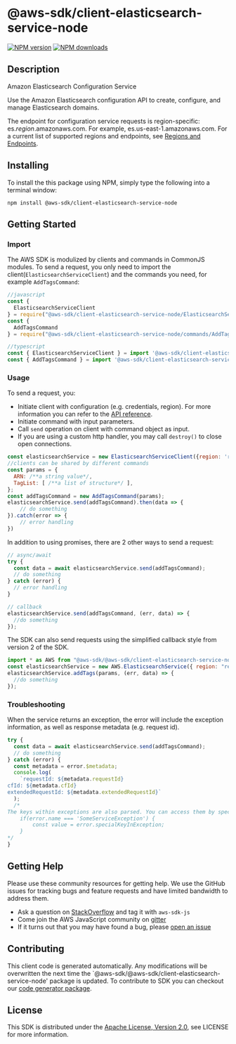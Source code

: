 # @aws-sdk/client-elasticsearch-service-node

[![NPM version](https://img.shields.io/npm/v/@aws-sdk/client-elasticsearch-service-node/preview.svg)](https://www.npmjs.com/package/@aws-sdk/client-elasticsearch-service-node)
[![NPM downloads](https://img.shields.io/npm/dm/@aws-sdk/client-elasticsearch-service-node.svg)](https://www.npmjs.com/package/@aws-sdk/client-elasticsearch-service-node)

## Description

<fullname>Amazon Elasticsearch Configuration Service</fullname> <p>Use the Amazon Elasticsearch configuration API to create, configure, and manage Elasticsearch domains.</p> <p>The endpoint for configuration service requests is region-specific: es.<i>region</i>.amazonaws.com. For example, es.us-east-1.amazonaws.com. For a current list of supported regions and endpoints, see <a href="http://docs.aws.amazon.com/general/latest/gr/rande.html#elasticsearch-service-regions" target="_blank">Regions and Endpoints</a>.</p>

## Installing

To install the this package using NPM, simply type the following into a terminal window:

```
npm install @aws-sdk/client-elasticsearch-service-node
```

## Getting Started

### Import

The AWS SDK is modulized by clients and commands in CommonJS modules. To send a request, you only need to import the client(`ElasticsearchServiceClient`) and the commands you need, for example `AddTagsCommand`:

```javascript
//javascript
const {
  ElasticsearchServiceClient
} = require("@aws-sdk/client-elasticsearch-service-node/ElasticsearchServiceClient");
const {
  AddTagsCommand
} = require("@aws-sdk/client-elasticsearch-service-node/commands/AddTagsCommand");
```

```javascript
//typescript
const { ElasticsearchServiceClient } = import '@aws-sdk/client-elasticsearch-service-node/ElasticsearchServiceClient';
const { AddTagsCommand } = import '@aws-sdk/client-elasticsearch-service-node/commands/AddTagsCommand';
```

### Usage

To send a request, you:

- Initiate client with configuration (e.g. credentials, region). For more information you can refer to the [API reference][].
- Initiate command with input parameters.
- Call `send` operation on client with command object as input.
- If you are using a custom http handler, you may call `destroy()` to close open connections.

```javascript
const elasticsearchService = new ElasticsearchServiceClient({region: 'region'});
//clients can be shared by different commands
const params = {
  ARN: /**a string value*/,
  TagList: [ /**a list of structure*/ ],
};
const addTagsCommand = new AddTagsCommand(params);
elasticsearchService.send(addTagsCommand).then(data => {
    // do something
}).catch(error => {
    // error handling
})
```

In addition to using promises, there are 2 other ways to send a request:

```javascript
// async/await
try {
  const data = await elasticsearchService.send(addTagsCommand);
  // do something
} catch (error) {
  // error handling
}
```

```javascript
// callback
elasticsearchService.send(addTagsCommand, (err, data) => {
  //do something
});
```

The SDK can also send requests using the simplified callback style from version 2 of the SDK.

```javascript
import * as AWS from "@aws-sdk/@aws-sdk/client-elasticsearch-service-node/ElasticsearchService";
const elasticsearchService = new AWS.ElasticsearchService({ region: "region" });
elasticsearchService.addTags(params, (err, data) => {
  //do something
});
```

### Troubleshooting

When the service returns an exception, the error will include the exception information, as well as response metadata (e.g. request id).

```javascript
try {
  const data = await elasticsearchService.send(addTagsCommand);
  // do something
} catch (error) {
  const metadata = error.$metadata;
  console.log(
    `requestId: ${metadata.requestId}
cfId: ${metadata.cfId}
extendedRequestId: ${metadata.extendedRequestId}`
  );
  /*
The keys within exceptions are also parsed. You can access them by specifying exception names:
    if(error.name === 'SomeServiceException') {
        const value = error.specialKeyInException;
    }
*/
}
```

## Getting Help

Please use these community resources for getting help. We use the GitHub issues for tracking bugs and feature requests and have limited bandwidth to address them.

- Ask a question on [StackOverflow](https://stackoverflow.com/questions/tagged/aws-sdk-js) and tag it with `aws-sdk-js`
- Come join the AWS JavaScript community on [gitter](https://gitter.im/aws/aws-sdk-js-v3)
- If it turns out that you may have found a bug, please [open an issue](https://github.com/aws/aws-sdk-js-v3/issues)

## Contributing

This client code is generated automatically. Any modifications will be overwritten the next time the `@aws-sdk/@aws-sdk/client-elasticsearch-service-node' package is updated. To contribute to SDK you can checkout our [code generator package][].

## License

This SDK is distributed under the
[Apache License, Version 2.0](http://www.apache.org/licenses/LICENSE-2.0),
see LICENSE for more information.

[code generator package]: https://github.com/aws/aws-sdk-js-v3/tree/master/packages/service-types-generator
[api reference]: https://docs.aws.amazon.com/AWSJavaScriptSDK/latest/
